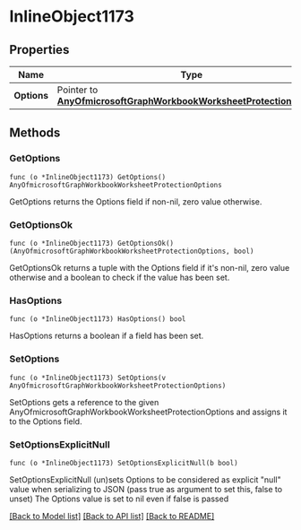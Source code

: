 # InlineObject1173

## Properties

Name | Type | Description | Notes
------------ | ------------- | ------------- | -------------
**Options** | Pointer to [**AnyOfmicrosoftGraphWorkbookWorksheetProtectionOptions**](anyOf&lt;microsoft.graph.workbookWorksheetProtectionOptions&gt;.md) |  | [optional] 

## Methods

### GetOptions

`func (o *InlineObject1173) GetOptions() AnyOfmicrosoftGraphWorkbookWorksheetProtectionOptions`

GetOptions returns the Options field if non-nil, zero value otherwise.

### GetOptionsOk

`func (o *InlineObject1173) GetOptionsOk() (AnyOfmicrosoftGraphWorkbookWorksheetProtectionOptions, bool)`

GetOptionsOk returns a tuple with the Options field if it's non-nil, zero value otherwise
and a boolean to check if the value has been set.

### HasOptions

`func (o *InlineObject1173) HasOptions() bool`

HasOptions returns a boolean if a field has been set.

### SetOptions

`func (o *InlineObject1173) SetOptions(v AnyOfmicrosoftGraphWorkbookWorksheetProtectionOptions)`

SetOptions gets a reference to the given AnyOfmicrosoftGraphWorkbookWorksheetProtectionOptions and assigns it to the Options field.

### SetOptionsExplicitNull

`func (o *InlineObject1173) SetOptionsExplicitNull(b bool)`

SetOptionsExplicitNull (un)sets Options to be considered as explicit "null" value
when serializing to JSON (pass true as argument to set this, false to unset)
The Options value is set to nil even if false is passed

[[Back to Model list]](../README.md#documentation-for-models) [[Back to API list]](../README.md#documentation-for-api-endpoints) [[Back to README]](../README.md)


